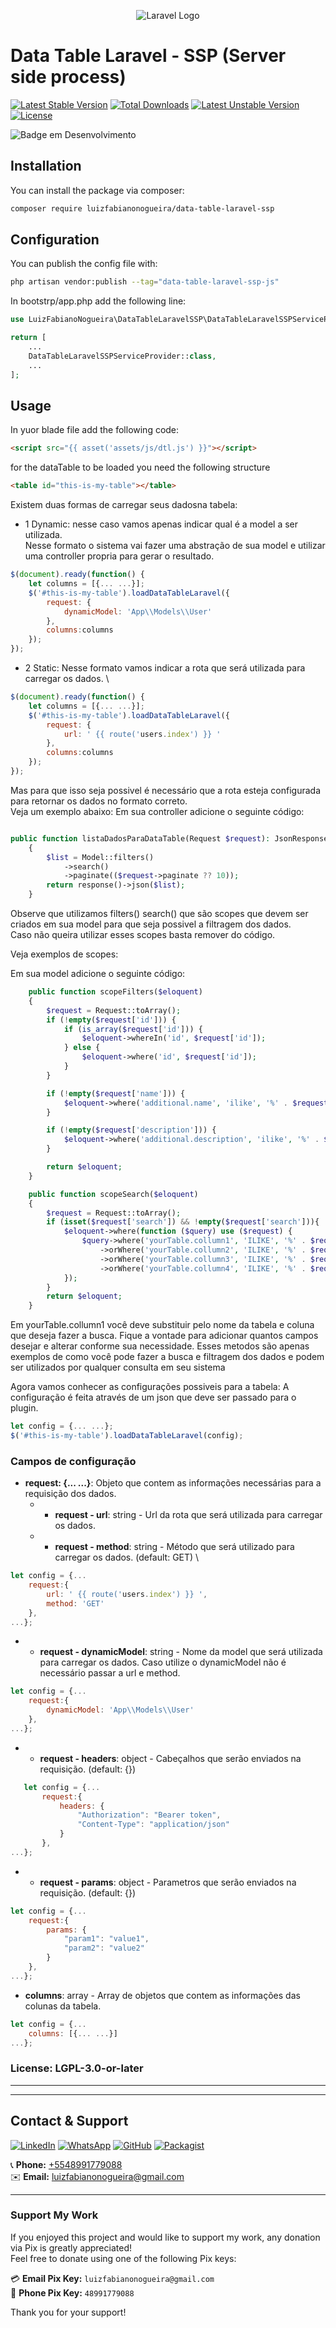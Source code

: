 <p align="center"><img src="src/Assets/img/laravel.png" alt="Laravel Logo"></p>


# Data Table Laravel - SSP (Server side process)

[![Latest Stable Version](https://poser.pugx.org/luizfabianonogueira/data-table-laravel-ssp/v)](//packagist.org/packages/luizfabianonogueira/data-table-laravel-ssp)
[![Total Downloads](https://poser.pugx.org/luizfabianonogueira/data-table-laravel-ssp/downloads)](//packagist.org/packages/luizfabianonogueira/data-table-laravel-ssp)
[![Latest Unstable Version](https://poser.pugx.org/luizfabianonogueira/data-table-laravel-ssp/v/unstable)](//packagist.org/packages/luizfabianonogueira/data-table-laravel-ssp)
[![License](https://poser.pugx.org/luizfabianonogueira/data-table-laravel-ssp/license)](//packagist.org/packages/luizfabianonogueira/data-table-laravel-ssp)

![Badge em Desenvolvimento](http://img.shields.io/static/v1?label=STATUS&message=IN%20DEVELOPMENT&color=GREEN&style=for-the-badge)

## Installation

You can install the package via composer:

```bash
composer require luizfabianonogueira/data-table-laravel-ssp
```

## Configuration

You can publish the config file with:
```bash
php artisan vendor:publish --tag="data-table-laravel-ssp-js"
```

In bootstrp/app.php add the following line:
```php
use LuizFabianoNogueira\DataTableLaravelSSP\DataTableLaravelSSPServiceProvider;

return [
    ...
    DataTableLaravelSSPServiceProvider::class,
    ...
];
```

## Usage

In yuor blade file add the following code:

```html
<script src="{{ asset('assets/js/dtl.js') }}"></script>
```

for the dataTable to be loaded you need the following structure

```html
<table id="this-is-my-table"></table>
```

Existem duas formas de carregar seus dadosna tabela:
 - 1 Dynamic: nesse caso vamos apenas indicar qual é a model a ser utilizada. \
Nesse formato o sistema vai fazer uma abstração de sua model e utilizar uma controller propria para gerar o resultado.

```javascript
$(document).ready(function() {
    let columns = [{... ...}];
    $('#this-is-my-table').loadDataTableLaravel({
        request: {
            dynamicModel: 'App\\Models\\User'
        },
        columns:columns
    });
});
```

 - 2 Static: Nesse formato vamos indicar a rota que será utilizada para carregar os dados. \
```javascript
$(document).ready(function() {
    let columns = [{... ...}];
    $('#this-is-my-table').loadDataTableLaravel({
        request: {
            url: ' {{ route('users.index') }} '
        },
        columns:columns
    });
});
```

Mas para que isso seja possivel é necessário que a rota esteja configurada para retornar os dados no formato correto. \
Veja um exemplo abaixo:
Em sua controller adicione o seguinte código:
```php

public function listaDadosParaDataTable(Request $request): JsonResponse
    {
        $list = Model::filters()
            ->search()
            ->paginate(($request->paginate ?? 10));
        return response()->json($list);
    }
```
Observe que utilizamos filters() search() que são scopes que devem ser criados em sua model para que seja possivel a filtragem dos dados. \
Caso não queira utilizar esses scopes basta remover do código.

Veja exemplos de scopes:

Em sua model adicione o seguinte código:
```php
    public function scopeFilters($eloquent)
    {
        $request = Request::toArray();
        if (!empty($request['id'])) {
            if (is_array($request['id'])) {
                $eloquent->whereIn('id', $request['id']);
            } else {
                $eloquent->where('id', $request['id']);
            }
        }

        if (!empty($request['name'])) {
            $eloquent->where('additional.name', 'ilike', '%' . $request['name'] . '%');
        }

        if (!empty($request['description'])) {
            $eloquent->where('additional.description', 'ilike', '%' . $request['description'] . '%');
        }

        return $eloquent;
    }

    public function scopeSearch($eloquent)
    {
        $request = Request::toArray();
        if (isset($request['search']) && !empty($request['search'])){
            $eloquent->where(function ($query) use ($request) {
                $query->where('yourTable.collumn1', 'ILIKE', '%' . $request['search'] . '%')
                    ->orWhere('yourTable.collumn2', 'ILIKE', '%' . $request['search'] . '%')
                    ->orWhere('yourTable.collumn3', 'ILIKE', '%' . $request['search'] . '%')
                    ->orWhere('yourTable.collumn4', 'ILIKE', '%' . $request['search'] . '%');
            });
        }
        return $eloquent;
    }
```

Em yourTable.collumn1 você deve substituir pelo nome da tabela e coluna que deseja fazer a busca.
Fique a vontade para adicionar quantos campos desejar e alterar conforme sua necessidade.
Esses metodos são apenas exemplos de como você pode fazer a busca e filtragem dos dados e podem ser utilizados por qualquer consulta em seu sistema

Agora vamos conhecer as configurações possiveis para a tabela:
A configuração é feita através de um json que deve ser passado para o plugin.

```javascript
let config = {... ...};
$('#this-is-my-table').loadDataTableLaravel(config);
```
### Campos de configuração

- **request: {... ...}**: Objeto que contem as informações necessárias para a requisição dos dados.
    - - **request - url**: string - Url da rota que será utilizada para carregar os dados.
    - - **request - method**: string - Método que será utilizado para carregar os dados. (default: GET) \
```javascript
let config = {... 
    request:{
        url: ' {{ route('users.index') }} ',
        method: 'GET'
    },
...};
```
- - **request - dynamicModel**: string - Nome da model que será utilizada para carregar os dados.
Caso utilize o dynamicModel não é necessário passar a url e method.
```javascript
let config = {... 
    request:{
        dynamicModel: 'App\\Models\\User'
    },
...};
```
- - **request - headers**: object - Cabeçalhos que serão enviados na requisição. (default: {})
 ```javascript
    let config = {...
        request:{
            headers: {
                "Authorization": "Bearer token",
                "Content-Type": "application/json"    
            }
        },
...};
```
- - **request - params**: object - Parametros que serão enviados na requisição. (default: {})
```javascript
let config = {...
    request:{
        params: {
            "param1": "value1",
            "param2": "value2"    
        }
    },
...};
```

- **columns**: array - Array de objetos que contem as informações das colunas da tabela.
```javascript
let config = {...
    columns: [{... ...}]
...};
```   


### License: LGPL-3.0-or-later

___
___

## Contact & Support

[![LinkedIn](https://img.shields.io/badge/LinkedIn-000?style=for-the-badge&logo=linkedin&logoColor=white)](https://www.linkedin.com/in/luiz-fabiano-nogueira-b20875170/)
[![WhatsApp](https://img.shields.io/badge/WhatsApp-000?style=for-the-badge&logo=whatsapp&logoColor=white)](https://api.whatsapp.com/send?phone=5548991779088)
[![GitHub](https://img.shields.io/badge/GitHub-000?style=for-the-badge&logo=github&logoColor=white)](https://github.com/LuizFabianoNogueira)
[![Packagist](https://img.shields.io/badge/Packagist-000?style=for-the-badge&logo=packagist&logoColor=white)](https://packagist.org/packages/luizfabianonogueira/)

📞 **Phone:** [+5548991779088](tel:+5548991779088)  
✉️ **Email:** [luizfabianonogueira@gmail.com](mailto:luizfabianonogueira@gmail.com)

---

### Support My Work

If you enjoyed this project and would like to support my work, any donation via Pix is greatly appreciated!  
Feel free to donate using one of the following Pix keys:

💳 **Email Pix Key:** `luizfabianonogueira@gmail.com`  
📱 **Phone Pix Key:** `48991779088`

Thank you for your support!
